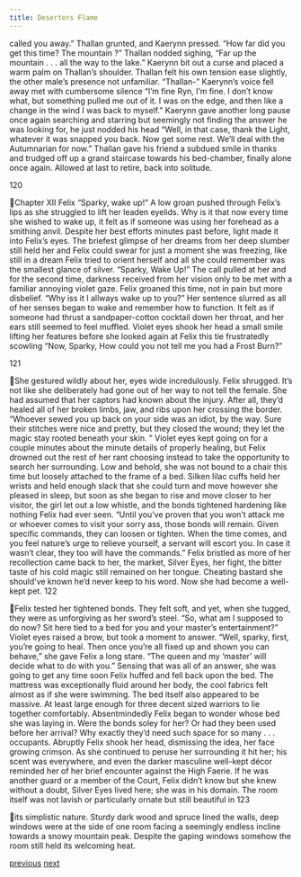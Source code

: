```yaml
---
title: Deserters Flame
---
```

called you away.”
Thallan grunted, and Kaerynn pressed.
“How far did you get this time? The mountain ?”
Thallan nodded sighing,
“Far up the mountain . . . all the way to the lake.”
Kaerynn bit out a curse and placed a warm palm on Thallan’s shoulder.
Thallan felt his own tension ease slightly, the other male’s presence not
unfamiliar.
“Thallan-” Kaerynn’s voice fell away met with cumbersome silence
“I’m fine Ryn, I’m fine. I don’t know what, but something pulled me out
of it. I was on the edge, and then like a change in the wind I was back to myself.”
Kaerynn gave another long pause once again searching and starring but
seemingly not finding the answer he was looking for, he just nodded his head
“Well, in that case, thank the Light, whatever it was snapped you back.
Now get some rest. We’ll deal with the Autumnarian for now.”
Thallan gave his friend a subdued smile in thanks and trudged off up a
grand staircase towards his bed-chamber, finally alone once again. Allowed at
last to retire, back into solitude.

120

Chapter XII
Felix
“Sparky, wake up!”
A low groan pushed through Felix’s lips as she struggled to lift her leaden
eyelids. Why is it that now every time she wished to wake up, it felt as if
someone was using her forehead as a smithing anvil. Despite her best efforts
minutes past before, light made it into Felix’s eyes. The briefest glimpse of her
dreams from her deep slumber still held her and Felix could swear for just a
moment she was freezing, like still in a dream Felix tried to orient herself and all
she could remember was the smallest glance of silver.
“Sparky, Wake Up!”
The call pulled at her and for the second time, darkness received from her
vision only to be met with a familiar annoying violet gaze. Felix groaned this
time, not in pain but more disbelief.
“Why iss it I allways wake up to you?”
Her sentence slurred as all of her senses began to wake and remember
how to function. It felt as if someone had thrust a sandpaper-cotton cocktail
down her throat, and her ears still seemed to feel muffled.
Violet eyes shook her head a small smile lifting her features before she
looked again at Felix this tie frustratedly scowling
“Now, Sparky, How could you not tell me you had a Frost Burn?”

121

She gestured wildly about her, eyes wide incredulously. Felix shrugged.
It’s not like she deliberately had gone out of her way to not tell the female. She
had assumed that her captors had known about the injury. After all, they’d healed
all of her broken limbs, jaw, and ribs upon her crossing the border.
“Whoever sewed you up back on your side was an idiot, by the way. Sure
their stitches were nice and pretty, but they closed the wound; they let the magic
stay rooted beneath your skin. ”
Violet eyes kept going on for a couple minutes about the minute details of
properly healing, but Felix drowned out the rest of her rant choosing instead to
take the opportunity to search her surrounding.
Low and behold, she was not bound to a chair this time but loosely
attached to the frame of a bed. Silken lilac cuffs held her wrists and held enough
slack that she could turn and move however she pleased in sleep, but soon as she
began to rise and move closer to her visitor, the girl let out a low whistle, and the
bonds tightened hardening like nothing Felix had ever seen.
“Until you’ve proven that you won’t attack me or whoever comes to visit
your sorry ass, those bonds will remain. Given specific commands, they can
loosen or tighten. When the time comes, and you feel nature’s urge to relieve
yourself, a servant will escort you. In case it wasn’t clear, they too will have the
commands.”
Felix bristled as more of her recollection came back to her, the market,
Silver Eyes, her fight, the bitter taste of his cold magic still remained on her
tongue. Cheating bastard she should’ve known he’d never keep to his word. Now
she had become a well-kept pet.
122

Felix tested her tightened bonds. They felt soft, and yet, when she tugged,
they were as unforgiving as her sword’s steel.
“So, what am I supposed to do now? Sit here tied to a bed for you and
your master’s entertainment?”
Violet eyes raised a brow, but took a moment to answer.
“Well, sparky, first, you’re going to heal. Then once you’re all fixed up
and shown you can behave,” she gave Felix a long stare.
“The queen and my ‘master’ will decide what to do with you.”
Sensing that was all of an answer, she was going to get any time soon
Felix huffed and fell back upon the bed. The mattress was exceptionally fluid
around her body, the cool fabrics felt almost as if she were swimming. The bed
itself also appeared to be massive. At least large enough for three decent sized
warriors to lie together comfortably.
Absentmindedly Felix began to wonder whose bed she was laying in.
Were the bonds soley for her? Or had they been used before her arrival? Why
exactly they’d need such space for so many . . . occupants. Abruptly Felix shook
her head, dismissing the idea, her face growing crimson.
As she continued to peruse her surrounding it hit her; his scent was
everywhere, and even the darker masculine well-kept décor reminded her of her
brief encounter against the High Faerie. If he was another guard or a member of
the Court, Felix didn’t know but she knew without a doubt, Silver Eyes lived
here; she was in his domain.
The room itself was not lavish or particularly ornate but still beautiful in
123

its simplistic nature. Sturdy dark wood and spruce lined the walls, deep windows
were at the side of one room facing a seemingly endless incline towards a snowy
mountain peak. Despite the gaping windows somehow the room still held its
welcoming heat.

[previous](desertflame-28.html)
[next](desertflame-30.html)
